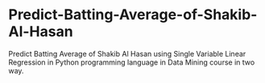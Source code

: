 # Predict-Batting-Average-of-Shakib-Al-Hasan
Predict Batting Average of Shakib Al Hasan using Single Variable Linear Regression in Python programming language in Data Mining course in two way.
